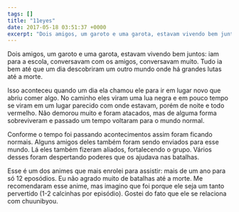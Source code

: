 ```yaml
---
tags: []
title: "11eyes"
date: 2017-05-18 03:51:37 +0000
excerpt: "Dois amigos, um garoto e uma garota, estavam vivendo bem juntos: iam para a escola, conversavam com os amigos, conversavam muito. Tudo ia..."
---
```


Dois amigos, um garoto e uma garota, estavam vivendo bem juntos: iam para a escola, conversavam com os amigos, conversavam muito. Tudo ia bem até que um dia descobriram um outro mundo onde há grandes lutas até a morte.

Isso aconteceu quando um dia ela chamou ele para ir em lugar novo que abriu comer algo. No caminho eles viram uma lua negra e em pouco tempo se viram em um lugar parecido com onde estavam, porém de noite e todo vermelho. Não demorou muito e foram atacados, mas de alguma forma sobreviveram e passado um tempo voltaram para o mundo normal.

Conforme o tempo foi passando acontecimentos assim foram ficando normais. Alguns amigos deles também foram sendo enviados para esse mundo. Lá eles também fizeram aliados, fortalecendo o grupo. Vários desses foram despertando poderes que os ajudava nas batalhas.

Esse é um dos animes que mais enrolei para assistir: mais de um ano para só 12 eposódios. Eu não agrado muito de batalhas até a morte. Me recomendaram esse anime, mas imagino que foi porque ele seja um tanto pervertido (1-2 calcinhas por episódio). Gostei do fato que ele se relaciona com chuunibyou.